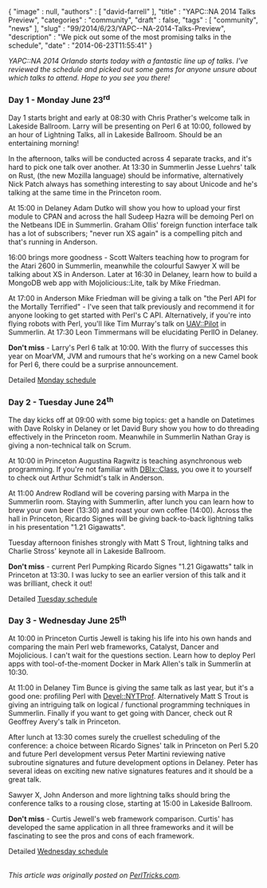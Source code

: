 {
   "image" : null,
   "authors" : [
      "david-farrell"
   ],
   "title" : "YAPC::NA 2014 Talks Preview",
   "categories" : "community",
   "draft" : false,
   "tags" : [
      "community",
      "news"
   ],
   "slug" : "99/2014/6/23/YAPC--NA-2014-Talks-Preview",
   "description" : "We pick out some of the most promising talks in the schedule",
   "date" : "2014-06-23T11:55:41"
}


*YAPC::NA 2014 Orlando starts today with a fantastic line up of talks. I've reviewed the schedule and picked out some gems for anyone unsure about which talks to attend. Hope to you see you there!*

### Day 1 - Monday June 23<sup>rd</sup>

Day 1 starts bright and early at 08:30 with Chris Prather's welcome talk in Lakeside Ballroom. Larry will be presenting on Perl 6 at 10:00, followed by an hour of Lightning Talks, all in Lakeside Ballroom. Should be an entertaining morning!

In the afternoon, talks will be conducted across 4 separate tracks, and it's hard to pick one talk over another. At 13:30 in Summerlin Jesse Luehrs' talk on Rust, (the new Mozilla language) should be informative, alternatively Nick Patch always has something interesting to say about Unicode and he's talking at the same time in the Princeton room.

At 15:00 in Delaney Adam Dutko will show you how to upload your first module to CPAN and across the hall Sudeep Hazra will be demoing Perl on the Netbeans IDE in Summerlin. Graham Ollis' foreign function interface talk has a lot of subscribers; "never run XS again" is a compelling pitch and that's running in Anderson.

16:00 brings more goodness - Scott Walters teaching how to program for the Atari 2600 in Summerlin, meanwhile the colourful Sawyer X will be talking about XS in Anderson. Later at 16:30 in Delaney, learn how to build a MongoDB web app with Mojolicious::Lite, talk by Mike Friedman.

At 17:00 in Anderson Mike Friedman will be giving a talk on "the Perl API for the Mortally Terrified" - I've seen that talk previously and recommend it for anyone looking to get started with Perl's C API. Alternatively, if you're into flying robots with Perl, you'll like Tim Murray's talk on [UAV::Pilot](https://metacpan.org/pod/UAV::Pilot) in Summerlin. At 17:30 Leon Timmermans will be elucidating PerlIO in Delaney.

**Don't miss** - Larry's Perl 6 talk at 10:00. With the flurry of successes this year on MoarVM, JVM and rumours that he's working on a new Camel book for Perl 6, there could be a surprise announcement.

Detailed [Monday schedule](http://www.yapcna.org/yn2014/schedule?day=2014-06-23)

### Day 2 - Tuesday June 24<sup>th</sup>

The day kicks off at 09:00 with some big topics: get a handle on Datetimes with Dave Rolsky in Delaney or let David Bury show you how to do threading effectively in the Princeton room. Meanwhile in Summerlin Nathan Gray is giving a non-technical talk on Scrum.

At 10:00 in Princeton Augustina Ragwitz is teaching asynchronous web programming. If you're not familiar with [DBIx::Class](https://metacpan.org/pod/DBIx::Class), you owe it to yourself to check out Arthur Schmidt's talk in Anderson.

At 11:00 Andrew Rodland will be covering parsing with Marpa in the Summerlin room. Staying with Summerlin, after lunch you can learn how to brew your own beer (13:30) and roast your own coffee (14:00). Across the hall in Princeton, Ricardo Signes will be giving back-to-back lightning talks in his presentation "1.21 Gigawatts".

Tuesday afternoon finishes strongly with Matt S Trout, lightning talks and Charlie Stross' keynote all in Lakeside Ballroom.

**Don't miss** - current Perl Pumpking Ricardo Signes "1.21 Gigawatts" talk in Princeton at 13:30. I was lucky to see an earlier version of this talk and it was brilliant, check it out!

Detailed [Tuesday schedule](http://www.yapcna.org/yn2014/schedule?day=2014-06-24)

### Day 3 - Wednesday June 25<sup>th</sup>

At 10:00 in Princeton Curtis Jewell is taking his life into his own hands and comparing the main Perl web frameworks, Catalyst, Dancer and Mojolicious. I can't wait for the questions section. Learn how to deploy Perl apps with tool-of-the-moment Docker in Mark Allen's talk in Summerlin at 10:30.

At 11:00 in Delaney Tim Bunce is giving the same talk as last year, but it's a good one: profiling Perl with [Devel::NYTProf](https://metacpan.org/pod/Devel::NYTProf). Alternatively Matt S Trout is giving an intriguing talk on logical / functional programming techniques in Summerlin. Finally if you want to get going with Dancer, check out R Geoffrey Avery's talk in Princeton.

After lunch at 13:30 comes surely the cruellest scheduling of the conference: a choice between Ricardo Signes' talk in Princeton on Perl 5.20 and future Perl development versus Peter Martini reviewing native subroutine signatures and future development options in Delaney. Peter has several ideas on exciting new native signatures features and it should be a great talk.

Sawyer X, John Anderson and more lightning talks should bring the conference talks to a rousing close, starting at 15:00 in Lakeside Ballroom.

**Don't miss** - Curtis Jewell's web framework comparison. Curtis' has developed the same application in all three frameworks and it will be fascinating to see the pros and cons of each framework.

Detailed [Wednesday schedule](http://www.yapcna.org/yn2014/schedule?day=2014-06-25)

\
*This article was originally posted on [PerlTricks.com](http://perltricks.com).*
